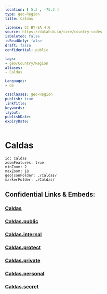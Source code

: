 ```yaml
---
location: [ 5.3 , -75.3 ] 
type: geo-Region
title: Caldas

license: CC BY-SA 4.0
source: https://datahub.io/core/country-codes
isDeleted: false
isReadOnly: false
draft: false
confidential: public

tags:
- geo/Country/Region
aliases:
- Caldas

Languages:
- de

cssclasses: geo-Region
publish: true
linkTitle: 
keywords: 
layout: 
publishDate: 
expiryDate: 
---
```


# Caldas

```leaflet
id: Caldas
zoomFeatures: true 
minZoom: 2 
maxZoom: 18
geojsonFolder: ./Caldas/
markerFolder: ./Caldas/
```


## Confidential Links & Embeds: 

### [Caldas](/_Standards/Earth/Continent/America~South/Colombia/departments~Colombia/Caldas.md) 

### [Caldas.public](/_public/Earth/Continent/America~South/Colombia/departments~Colombia/Caldas.public.md) 

### [Caldas.internal](/_internal/Earth/Continent/America~South/Colombia/departments~Colombia/Caldas.internal.md) 

### [Caldas.protect](/_protect/Earth/Continent/America~South/Colombia/departments~Colombia/Caldas.protect.md) 

### [Caldas.private](/_private/Earth/Continent/America~South/Colombia/departments~Colombia/Caldas.private.md) 

### [Caldas.personal](/_personal/Earth/Continent/America~South/Colombia/departments~Colombia/Caldas.personal.md) 

### [Caldas.secret](/_secret/Earth/Continent/America~South/Colombia/departments~Colombia/Caldas.secret.md)

